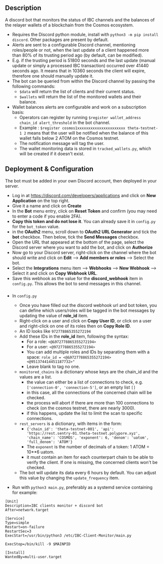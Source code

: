 ## Description
A discord bot that monitors the status of IBC channels and the balances of the relayer wallets of a blockchain from the Cosmos ecosystem.

- Requires the Discord python module, install with `python3 -m pip install discord`. Other packages are present by default.
- Alerts are sent to a configurable Discord channel, mentioning roles/people or not, when the last update of a client happened more than 80% of its trusting period ago (by default, can be modified).
- E.g. if the trusting period is 51800 seconds and the last update (manual update or simply a processed IBC transaction) occurred over 41440 seconds ago. It means that in 10360 seconds the client will expire, therefore one should manually update it.
- The bot can be queried from within the Discord channel by passing the following commands:
  - `$data` will return the list of clients and their current status.
  - `$wallets` will return the list of the monitored wallets and their balance.
- Wallet balances alerts are configurable and work on a subscription basis:
  - Operators can register by running `$register wallet_address chain_id alert_threshold` in the bot channel. 
  - Example : `$register cosmos1xxxxxxxxxxxxxxxxxxxxxx theta-testnet-1 2` means that the user will be notified when the balance of this wallet falls below 2 ATOM on the Cosmos testnet.
  - The notification message will tag the user.
  - The wallet monitoring data is stored in `tracked_wallets.py`, which will be created if it doesn't exist.

## Deployment & Configuration
The bot must be added in your own Discord account, then deployed in your server. 
- Log in at https://discord.com/developers/applications and click on **New Application** on the top right.
- Give it a name and click on **Create**
- In the **Bot** menu entry, click on **Reset Token** and confirm (you may need to enter a code if you enable 2FA).
- **Copy this token and do not lose it**. You can already save it in `config.py` for the `bot_token` value.
- in the **OAuth2** menu, scroll down to **OAuth2 URL Generator** and tick the **bot** checkbox. Then below, tick the **Send Messages** checkbox.
- Open the URL that appeared at the bottom of the page, select the Discord server where you want to add the bot, and click on **Authorize**
- Now go to your Discord server, right-click on the channel where the bot should write and click on **Edit** --> **Add members or roles** --> Select the bot.
- Select the **Integrations** menu item --> **Webhooks** --> **New Webhook** --> Select it and click on **Copy Webhook URL**.
- Save this webhook as the value for the **discord_webhook** item in `config.py`. This allows the bot to send messages in this channel.
###
- In `config.py` 
  - Once you have filled out the discord webhook url and bot token, you can define which users/roles will be tagged in the bot messages by updating the value of **role_id** item.
  - Right-click on a user and click on **Copy User ID**, or click on a user and right-click on one of its roles then on **Copy Role ID**.
  - An ID looks like `972778865355272194`
  - Add these IDs in the **role_id** item, following the syntax:
    - For a role: `<@&972778865355272194>`
    - For a user: `<@972778865355272194>`
    - You can add multiple roles and IDs by separating them with a space: `role_id = <@&972778865355272194> <@951374414451187732>"`
    - Leave blank to tag no one.
  - `monitored_chains` is a dictionary whose keys are the chain_id and the values are a list.
    - the value can either be a list of connections to check, e.g. `['connection-0', 'connection-5']`, or an empty list `[]`
    - in this case, all the connections of the concerned chain will be checked.
    - the process will abort if there are more than 100 connections to check (on the cosmos testnet, there are nearly 3000).
    - if this happens, update the list to limit the scan to specific connections.
  - `rest_servers` is a dictionary, with items in the form:
    - `{'chain_id': 'theta-testnet-001', 'api': 'https://rest.sentry-01.theta-testnet.polypore.xyz', 'chain_name': 'COSMOS', 'exponent': 6, 'denom': 'uatom', 'full_denom': 'ATOM'}`
    - The `exponent` is the number of decimals of a token: 1 ATOM = 10**6 uatom.
    - it must contain an item for each counterpart chain to be able to verify the client. If one is missing, the concerned clients won't be checked.
  - The bot will update its data every 6 hours by default. You can adjust this value by changing the `update_frequency` item.

- Run with `python3 main.py`, preferably as a systemd service containing for example:
```
[Unit]
Description=IBC clients monitor + discord bot
After=network.target

[Service]
Type=simple
Restart=on-failure
RestartSec=3
ExecStart=/usr/bin/python3 /etc/IBC-Client-Monitor/main.py

ExecStop=/bin/kill -9 $MAINPID

[Install]
WantedBy=multi-user.target
```
